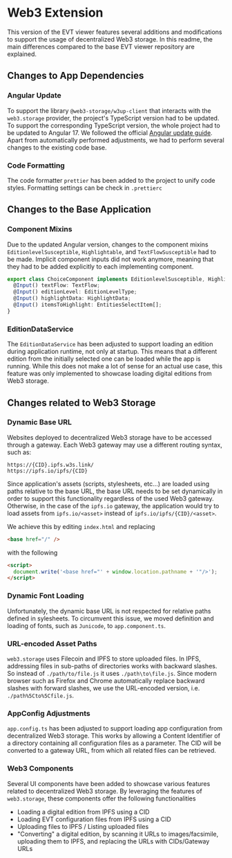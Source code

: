 # Web3 Extension

This version of the EVT viewer features several additions and modifications to support the usage of decentralized Web3 storage.
In this readme, the main differences compared to the base EVT viewer repository are explained.

## Changes to App Dependencies

### Angular Update

To support the library `@web3-storage/w3up-client` that interacts with the `web3.storage` provider, the project's TypeScript version had to be updated. To support the corresponding TypeScript version, the whole project had to be updated to Angular 17. We followed the official [Angular update guide](https://update.angular.io/).
Apart from automatically performed adjustments, we had to perform several changes to the existing code base.

### Code Formatting

The code formatter `prettier` has been added to the project to unify code styles. Formatting settings can be check in `.prettierc`

## Changes to the Base Application

### Component Mixins

Due to the updated Angular version, changes to the component mixins `EditionlevelSusceptible`, `Highlightable`, and `TextFlowSusceptible` had to be made. Implicit component inputs did not work anymore, meaning that they had to be added explicitly to each implementing component.

```typescript
export class ChoiceComponent implements EditionlevelSusceptible, Highlightable, TextFlowSusceptible {
  @Input() textFlow: TextFlow;
  @Input() editionLevel: EditionLevelType;
  @Input() highlightData: HighlightData;
  @Input() itemsToHighlight: EntitiesSelectItem[];
}
```

### EditionDataService

The `EditionDataService` has been adjusted to support loading an edition during application runtime, not only at startup. This means that a different edition from the initially selected one can be loaded while the app is running. While this does not make a lot of sense for an actual use case, this feature was only implemented to showcase loading digital editions from Web3 storage.

## Changes related to Web3 Storage

### Dynamic Base URL

Websites deployed to decentralized Web3 storage have to be accessed through a gateway. Each Web3 gateway may use a different routing syntax, such as:

```text
https://{CID}.ipfs.w3s.link/
https://ipfs.io/ipfs/{CID}
```

Since application's assets (scripts, stylesheets, etc...) are loaded using paths relative to the base URL, the base URL needs to be set dynamically in order to support this functionality regardless of the used Web3 gateway. Otherwise, in the case of the `ipfs.io` gateway, the application would try to load assets from `ipfs.io/<asset>` instead of `ipfs.io/ipfs/{CID}/<asset>`.

We achieve this by editing `index.html` and replacing

```html
<base href="/" />
```

with the following

```html
<script>
  document.write('<base href="' + window.location.pathname + '"/>');
</script>
```

### Dynamic Font Loading

Unfortunately, the dynamic base URL is not respected for relative paths defined in sylesheets. To circumvent this issue, we moved definition and loading of fonts, such as `Junicode`, to `app.component.ts`.

### URL-encoded Asset Paths

`web3.storage` uses Filecoin and IPFS to store uploaded files. In IPFS, addressing files in sub-paths of directories works with backward slashes. So instead of `./path/to/file.js` it uses `./path\to\file.js`. Since modern browser such as Firefox and Chrome automatically replace backward slashes with forward slashes, we use the URL-encoded version, i.e. `./path%5Cto%5Cfile.js`.

### AppConfig Adjustments

`app.config.ts` has been adjusted to support loading app configuration from decentralized Web3 storage. This works by allowing a Content Identifier of a directory containing all configuration files as a parameter. The CID will be converted to a gateway URL, from which all related files can be retrieved.

### Web3 Components

Several UI components have been added to showcase various features related to decentralized Web3 storage. By leveraging the features of `web3.storage`, these components offer the following functionalities

- Loading a digital edition from IPFS using a CID
- Loading EVT configuration files from IPFS using a CID
- Uploading files to IPFS / Listing uploaded files
- "Converting" a digital edition, by scanning it URLs to images/facsimile, uploading them to IPFS, and replacing the URLs with CIDs/Gateway URLs
